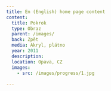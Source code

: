 ```yaml
---
title: En (English) home page content
content:
  title: Pokrok
  type: Obraz
  parent: /images/
  back: Zpět
  media: Akryl, plátno
  year: 2011
  description: 
  location: Opava, CZ
  images:
    - src: /images/progress/1.jpg
    
---
```

